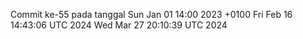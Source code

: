 Commit ke-55 pada tanggal Sun Jan 01 14:00 2023 +0100
Fri Feb 16 14:43:06 UTC 2024
Wed Mar 27 20:10:39 UTC 2024
